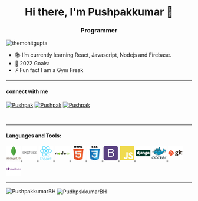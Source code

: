 

<!--
**PushpakkumarBH/PushpakkumarBH** is a ✨ _special_ ✨ repository because its `README.md` (this file) appears on your GitHub profile.

Here are some ideas to get you started:

- 🔭 I’m currently working on ...
- 🌱 I’m currently learning ...
- 👯 I’m looking to collaborate on ...
- 🤔 I’m looking for help with ...
- 💬 Ask me about ...
- 📫 How to reach me: ...
- 😄 Pronouns: ...
- ⚡ Fun fact: ...
-->
<h1 align="center">Hi there, I'm Pushpakkumar 👋</h1>
<h3 align="center">Programmer</h3>



<p align="left"> 
<img src="https://komarev.com/ghpvc/?username=themohitgupta&label=Profile%20views&color=0e75b6&style=flat" alt="themohitgupta"/>
</p>


- 📚 I’m currently learning React, Javascript, Nodejs and Firebase.
- 🥅 2022 Goals: 
- ⚡ Fun fact I am a Gym Freak

---
#### connect with me

<a href="https://twitter.com/pushpak696" target="_blank"><img align="center" src="https://cdn.jsdelivr.net/npm/simple-icons@3.0.1/icons/twitter.svg" alt="Pushpak" height="30" width="40" color="white" /></a>
<a href="https://www.linkedin.com/in/pushpakkumar-bh-4555a11b0/" target="_blank"><img align="center" src="https://cdn.jsdelivr.net/npm/simple-icons@3.0.1/icons/linkedin.svg" alt="Pushpak" height="30" width="40" /></a>
<a href="https://www.instagram.com/pushpakkumar_bh/" target="_blank"><img align="center" src="https://cdn.jsdelivr.net/npm/simple-icons@3.0.1/icons/instagram.svg" alt="Pushpak" height="30" width="40" /></a>

<br>

---

#### Languages and Tools:

<p align="left"> 

<a href="https://www.mongodb.com/" target="_blank"> <img src="images/mongodb.svg" alt="mongodb" width="40" height="40"/> </a> 
<a href="https://expressjs.com" target="_blank"> <img src="images/express.svg" alt="express" width="40" height="40"/> </a>
<a href="https://reactjs.org/" target="_blank"> <img src="images/react.svg" alt="react" width="40" height="40"/> </a>
<a href="https://nodejs.org" target="_blank"> <img src="images/nodejs.svg" alt="nodejs" width="40" height="40"/> </a> 
<a href="https://developer.mozilla.org/en-US/docs/Web/HTML" target="_blank"> <img src="images/html5.svg" alt="html5" width="40" height="40"/> </a>
<a href="https://developer.mozilla.org/en-US/docs/Web/CSS" target="_blank"> <img src="images/css3.svg" alt="css3" width="40" height="40"/> </a>
<a href="https://getbootstrap.com" target="_blank"> <img src="images/bootstrap.svg" alt="bootstrap" width="40" height="40"/> </a> 
<a href="https://developer.mozilla.org/en-US/docs/Web/JavaScript" target="_blank"> <img src="images/javascript.svg" alt="javascript" width="40" height="40"/> </a>
<a href="https://www.djangoproject.com/" target="_black"> <img src="images/django.svg" alt="django" width="40" height="40"/></a>
<a href="https://www.docker.com/" target="_blank"> <img src="images/docker.svg" alt="docket" width="40" height="40"/> </a> 
<a href="https://git-scm.com/" target="_blank"> <img src="images/git.svg" alt="git" width="40" height="40"/> </a>
<a href="#" target="_blank"> <img src="images/visualstudio.svg" alt="git" width="40" height="40"/> </a>

</p>

---

<p>
<img align="left" src="https://github-readme-stats.vercel.app/api/top-langs?username=PushpakkumarBH&show_icons=true&locale=en&layout=compact" alt="PushpakkumarBH" />
</p>

<p>
&nbsp;<img align="center" src="https://github-readme-stats.vercel.app/api?username=PushpakkumarBH&show_icons=true&locale=en" alt="PudhpskkumarBH" >
</p>
